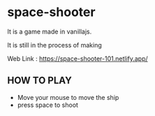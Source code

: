 # space-shooter
It is a game made in vanillajs.

It is still in the process of making

Web Link : https://space-shooter-101.netlify.app/

## HOW TO PLAY
- Move your mouse to move the ship
- press space to shoot 

